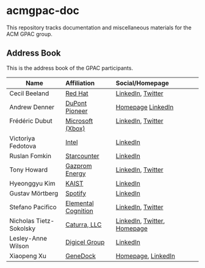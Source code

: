 # acmgpac-doc

This repository tracks documentation and miscellaneous materials for the ACM GPAC group. 

## Address Book 
This is the address book of the GPAC participants.

| Name                    | Affiliation                                              | Social/Homepage                                                                                                                           |
| ------------------------|:---------------------------------------------------------|:------------------------------------------------------------------------------------------------------------------------------------------|
| Cecil Beeland           | [Red Hat](https://www.redhat.com)                        | [LinkedIn](https://www.linkedin.com/in/beelandc/), [Twitter](https://twitter.com/beelandc)                                                |
| Andrew Denner           | [DuPont Pioneer](http://www.pioneer.com/)                | [Homepage](http://denner.co) [LinkedIn](https://www.linkedin.com/in/andrewdenner/)                                                        |
| Frédéric Dubut          | [Microsoft (Xbox)](http://www.xbox.com)                  | [LinkedIn](https://www.linkedin.com/in/fredericdubut/), [Twitter](https://twitter.com/CoperniX)                                           |
| Victoriya Fedotova      | [Intel](https://www.intel.com)                           | [LinkedIn](https://www.linkedin.com/in/victoriya-fedotova-772aa6110/)                                                                     |
| Ruslan Fomkin           | [Starcounter](https://www.starcounter.com)               | [LinkedIn](https://www.linkedin.com/in/fomkin)                                                                     |
| Tony Howard             | [Gazprom Energy](http://www.gazprom-mt.com/)             | [LinkedIn](https://www.linkedin.com/in/tony-howard-05091424/), [Twitter](https://twitter.com/thetony_howard)                              |
| Hyeonggyu Kim           | [KAIST](https://www.kaist.edu)                           | [LinkedIn](https://www.linkedin.com/in/hyeonggyu/)                                                                                        |
| Gustav Mörtberg         | [Spotify](www.spotify.com)                               | [LinkedIn](https://www.linkedin.com/in/gustavmortberg)                                                                                    |
| Stefano Pacifico        | [Elemental Cognition](https://www.elementalcognition.com)| [LinkedIn](https://www.linkedin.com/in/stefanopacifico/), [Twitter](https://twitter.com/StefPac)                                          |
| Nicholas Tietz-Sokolsky | [Caturra, LLC](http://caturra.io)                        | [LinkedIn](https://www.linkedin.com/in/nicholastietz/), [Twitter](https://twitter.com/NicholasTietz), [Homepage](https://www.ntietz.com/) |
| Lesley-Anne Wilson      | [Digicel Group](https://www.digicelgroup.com/en.html)    | [LinkedIn](https://www.linkedin.com/in/lesleyannepwilson)                                                                                 |
| Xiaopeng Xu             | [GeneDock](https://www.genedock.com/)                    | [Homepage](http://charlesxu90.github.io/), [LinkedIn](https://www.linkedin.com/in/xiaopeng-charles-xu-0581b067/n)                         |                                                                              |
